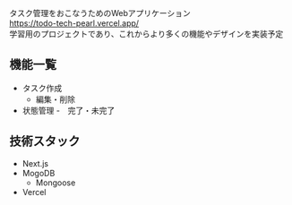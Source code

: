 タスク管理をおこなうためのWebアプリケーション<br>
https://todo-tech-pearl.vercel.app/<br>
学習用のプロジェクトであり、これからより多くの機能やデザインを実装予定

## 機能一覧
- タスク作成
  - 編集・削除
- 状態管理
  -　完了・未完了   

## 技術スタック
- Next.js
- MogoDB
  - Mongoose
- Vercel

